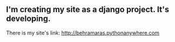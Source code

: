 ## I'm creating my site as a django project. It's developing.
There is my site's link: http://behramaras.pythonanywhere.com
